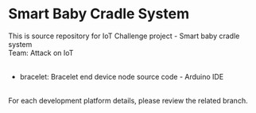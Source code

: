 # Smart Baby Cradle System
This is source repository for IoT Challenge project - Smart baby cradle system <br>
Team: Attack on IoT <br>
<br>
- bracelet: Bracelet end device node source code - Arduino IDE
<br>
For each development platform details, please review the related branch.
